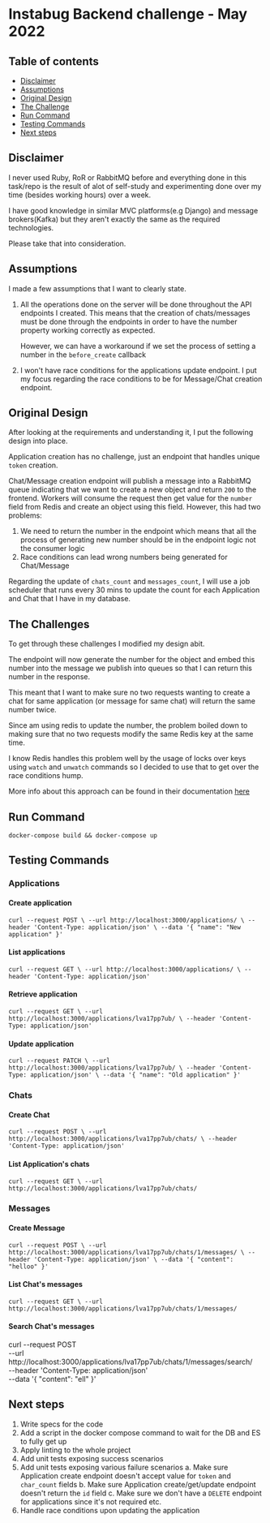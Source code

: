 # Instabug Backend challenge - May 2022

## Table of contents

<ul>
    <li><a href="#disclaimer">Disclaimer</a></li>
    <li><a href="#assumptions">Assumptions</a></li>
    <li><a href="#original-design">Original Design</a></li>
    <li><a href="#the-challenge">The Challenge</a></li>
    <li><a href="#run-command">Run Command</a></li>
    <li><a href="#testing-commands">Testing Commands</a></li>
    <li><a href="#next-steps">Next steps</a></li>
</ul>

## Disclaimer
I never used Ruby, RoR or RabbitMQ before and everything done in this task/repo is the result of alot of self-study and experimenting done over my time (besides working hours) over a week.

I have good knowledge in similar MVC platforms(e.g Django) and message brokers(Kafka) but they aren't exactly the same as the required technologies.

Please take that into consideration.

## Assumptions
I made a few assumptions that I want to clearly state.

1. All the operations done on the server will be done throughout the API endpoints I created. This means that the creation of chats/messages must be done through the endpoints in order to have the number property working correctly as expected. 
   
   However, we can have a workaround if we set the process of setting a number in the `before_create` callback

2. I won't have race conditions for the applications update endpoint. I put my focus regarding the race conditions to be for Message/Chat creation endpoint.

## Original Design

After looking at the requirements and understanding it, I put the following design into place.

Application creation has no challenge, just an endpoint that handles unique `token` creation.

Chat/Message creation endpoint will publish a message into a RabbitMQ queue indicating that we want to create a new object and return `200` to the frontend. Workers will consume the request then get value for the `number` field from Redis and create an object using this field. However, this had two problems:

1. We need to return the number in the endpoint which means that all the process of generating new number should be in the endpoint logic not the consumer logic
2. Race conditions can lead wrong numbers being generated for Chat/Message

Regarding the update of `chats_count` and `messages_count`, I will use a job scheduler that runs every 30 mins to update the count for each Application and Chat that I have in my database.
## The Challenges

To get through these challenges I modified my design abit.

The endpoint will now generate the number for the object and embed this number into the message we publish into queues so that I can return this number in the response.

This meant that I want to make sure no two requests wanting to create a chat for same application (or message for same chat) will return the same number twice.

Since am using redis to update the number, the problem boiled down to making sure that no two requests modify the same Redis key at the same time.

I know Redis handles this problem well by the usage of locks over keys using `watch` and `unwatch` commands so I decided to use that to get over the race conditions hump.

More info about this approach can be found in their documentation [here](https://redis.io/docs/manual/transactions/#optimistic-locking-using-check-and-set)

## Run Command
`docker-compose build && docker-compose up`

## Testing Commands
### Applications
#### Create application
``curl --request POST \
  --url http://localhost:3000/applications/ \
  --header 'Content-Type: application/json' \
  --data '{
	"name": "New application"
}'``

#### List applications
``curl --request GET \
  --url http://localhost:3000/applications/ \
  --header 'Content-Type: application/json'``

#### Retrieve application
``curl --request GET \
  --url http://localhost:3000/applications/lva17pp7ub/ \
  --header 'Content-Type: application/json'``

#### Update application
``curl --request PATCH \
  --url http://localhost:3000/applications/lva17pp7ub/ \
  --header 'Content-Type: application/json' \
  --data '{
	"name": "Old application"
}'``

### Chats
#### Create Chat
`curl --request POST \
  --url http://localhost:3000/applications/lva17pp7ub/chats/ \
  --header 'Content-Type: application/json'`
#### List Application's chats
`curl --request GET \
  --url http://localhost:3000/applications/lva17pp7ub/chats/`

### Messages
#### Create Message
`curl --request POST \
  --url http://localhost:3000/applications/lva17pp7ub/chats/1/messages/ \
  --header 'Content-Type: application/json' \
  --data '{
	"content": "helloo"
}'`
#### List Chat's messages
`curl --request GET \
  --url http://localhost:3000/applications/lva17pp7ub/chats/1/messages/`
#### Search Chat's messages
  curl --request POST \
  --url http://localhost:3000/applications/lva17pp7ub/chats/1/messages/search/ \
  --header 'Content-Type: application/json' \
  --data '{
	"content": "ell"
}'

## Next steps
1. Write specs for the code
2. Add a script in the docker compose command to wait for the DB and ES to fully get up
3. Apply linting to the whole project 
4. Add unit tests exposing success scenarios
5. Add unit tests exposing various failure scenarios
   a. Make sure Application create endpoint doesn't accept value for `token` and `char_count` fields
   b. Make sure Application create/get/update endpoint doesn't return the `id` field
   c. Make sure we don't have a `DELETE` endpoint for applications since it's not required
   etc.
6. Handle race conditions upon updating the application
 